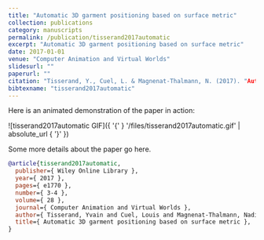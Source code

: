 ```yaml
---
title: "Automatic 3D garment positioning based on surface metric"
collection: publications
category: manuscripts
permalink: /publication/tisserand2017automatic
excerpt: "Automatic 3D garment positioning based on surface metric"
date: 2017-01-01
venue: "Computer Animation and Virtual Worlds"
slidesurl: ""
paperurl: ""
citation: "Tisserand, Y., Cuel, L. & Magnenat-Thalmann, N. (2017). "Automatic 3D garment positioning based on surface metric." Computer Animation and Virtual Worlds, 28(3-4). e1770."
bibtexname: "tisserand2017automatic"
---
```


Here is an animated demonstration of the paper in action:

![tisserand2017automatic GIF]({ '{' } '/files/tisserand2017automatic.gif' | absolute_url { '}' })

Some more details about the paper go here.

```bibtex
@article{tisserand2017automatic,
  publisher={ Wiley Online Library },
  year={ 2017 },
  pages={ e1770 },
  number={ 3-4 },
  volume={ 28 },
  journal={ Computer Animation and Virtual Worlds },
  author={ Tisserand, Yvain and Cuel, Louis and Magnenat-Thalmann, Nadia },
  title={ Automatic 3D garment positioning based on surface metric },
}
```
